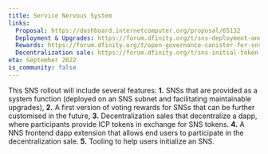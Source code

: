 ```yaml
---
title: Service Nervous System 
links:
  Proposal: https://dashboard.internetcomputer.org/proposal/65132
  Deployment & Upgrades: https://forum.dfinity.org/t/sns-deployment-and-upgrades-design-proposal/10816
  Rewards: https://forum.dfinity.org/t/open-governance-canister-for-sns-design-proposal/10224/36
  Decentralization sale: https://forum.dfinity.org/t/sns-initial-token-swap/13591
eta: September 2022
is_community: false
---
```


This SNS rollout will include several features: **1.** SNSs that are provided as a system function (deployed on an SNS subnet and facilitating maintainable upgrades), **2.** A first version of voting rewards for SNSs that can be further customised in the future, **3.** Decentralization sales that decentralize a dapp, where participants provide ICP tokens in exchange for SNS tokens. **4.** A NNS frontend dapp extension that allows end users to participate in the decentralization sale. **5.** Tooling to help users initialize an SNS.

